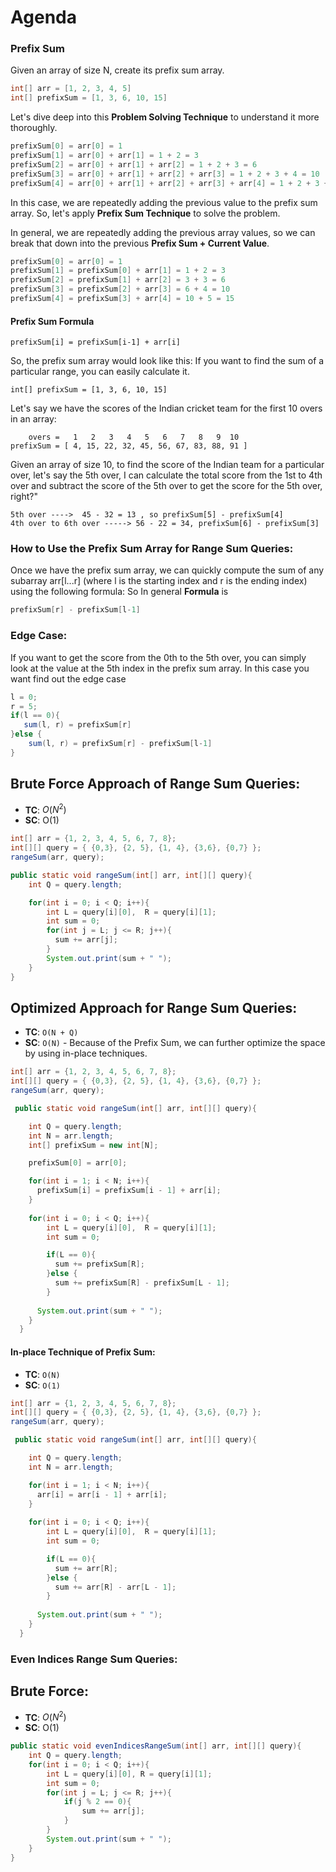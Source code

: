 # Agenda

### Prefix Sum
Given an array of size N, create its prefix sum array.
```java
int[] arr = [1, 2, 3, 4, 5]
int[] prefixSum = [1, 3, 6, 10, 15]
```

Let's dive deep into this **Problem Solving Technique** to understand it more thoroughly.

```java
prefixSum[0] = arr[0] = 1
prefixSum[1] = arr[0] + arr[1] = 1 + 2 = 3
prefixSum[2] = arr[0] + arr[1] + arr[2] = 1 + 2 + 3 = 6
prefixSum[3] = arr[0] + arr[1] + arr[2] + arr[3] = 1 + 2 + 3 + 4 = 10
prefixSum[4] = arr[0] + arr[1] + arr[2] + arr[3] + arr[4] = 1 + 2 + 3 + 4 + 5 = 15
```
In this case, we are repeatedly adding the previous value to the prefix sum array.
So, let's apply **Prefix Sum Technique** to solve the problem.

In general, we are repeatedly adding the previous array values, so we can break that down into the previous **Prefix Sum  + Current Value**.

```java
prefixSum[0] = arr[0] = 1
prefixSum[1] = prefixSum[0] + arr[1] = 1 + 2 = 3
prefixSum[2] = prefixSum[1] + arr[2] = 3 + 3 = 6
prefixSum[3] = prefixSum[2] + arr[3] = 6 + 4 = 10
prefixSum[4] = prefixSum[3] + arr[4] = 10 + 5 = 15
```
#### Prefix Sum Formula
```
prefixSum[i] = prefixSum[i-1] + arr[i]
```
So, the prefix sum array would look like this: If you want to find the sum of a particular range, you can easily calculate it.
```
int[] prefixSum = [1, 3, 6, 10, 15]
```
Let's say we have the scores of the Indian cricket team for the first 10 overs in an array:
```
    overs =   1   2   3   4   5   6   7   8   9  10
prefixSum = [ 4, 15, 22, 32, 45, 56, 67, 83, 88, 91 ]

```
Given an array of size 10, to find the score of the Indian team for a particular over, let's say the 5th over, I can calculate the total score from the 1st to 4th over and subtract the score of the 5th over to get the score for the 5th over, right?"

```
5th over ---->  45 - 32 = 13 , so prefixSum[5] - prefixSum[4]
4th over to 6th over -----> 56 - 22 = 34, prefixSum[6] - prefixSum[3]
```
### How to Use the Prefix Sum Array for Range Sum Queries:
Once we have the prefix sum array, we can quickly compute the sum of any subarray arr[l...r] (where l is the starting index and r is the ending index) using the following formula:
So In general **Formula** is
```java
prefixSum[r] - prefixSum[l-1]
```

### Edge Case:
If you want to get the score from the 0th to the 5th over, you can simply look at the value at the 5th index in the prefix sum array.
In this case you want find out the edge case
```java
l = 0;
r = 5;
if(l == 0){
   sum(l, r) = prefixSum[r]
}else {
    sum(l, r) = prefixSum[r] - prefixSum[l-1]
}

```
## Brute Force Approach of Range Sum Queries:

- **TC**: $O(N^2)$
- **SC**: O(1)

```java
int[] arr = {1, 2, 3, 4, 5, 6, 7, 8};
int[][] query = { {0,3}, {2, 5}, {1, 4}, {3,6}, {0,7} };
rangeSum(arr, query);
```
```java
public static void rangeSum(int[] arr, int[][] query){    
    int Q = query.length;

    for(int i = 0; i < Q; i++){
        int L = query[i][0],  R = query[i][1];
        int sum = 0;
        for(int j = L; j <= R; j++){
          sum += arr[j];
        }
        System.out.print(sum + " ");
    }
}

```

## Optimized Approach for Range Sum Queries:

- **TC**: `O(N + Q)`
- **SC**: `O(N)`  - Because of the Prefix Sum, we can further optimize the space by using in-place techniques.

```java
int[] arr = {1, 2, 3, 4, 5, 6, 7, 8};
int[][] query = { {0,3}, {2, 5}, {1, 4}, {3,6}, {0,7} };
rangeSum(arr, query);
```

```java
 public static void rangeSum(int[] arr, int[][] query){    

    int Q = query.length;
    int N = arr.length;
    int[] prefixSum = new int[N];

    prefixSum[0] = arr[0];

    for(int i = 1; i < N; i++){
      prefixSum[i] = prefixSum[i - 1] + arr[i];
    }
    
    for(int i = 0; i < Q; i++){
        int L = query[i][0],  R = query[i][1];
        int sum = 0;

        if(L == 0){
          sum += prefixSum[R];
        }else {
          sum += prefixSum[R] - prefixSum[L - 1];
        }
       
      System.out.print(sum + " ");
    }
  }
```

#### In-place Technique of Prefix Sum:

- **TC**: `O(N)`
- **SC**: `O(1)`

  
```java
int[] arr = {1, 2, 3, 4, 5, 6, 7, 8};
int[][] query = { {0,3}, {2, 5}, {1, 4}, {3,6}, {0,7} };
rangeSum(arr, query);
```

```java
 public static void rangeSum(int[] arr, int[][] query){    

    int Q = query.length;
    int N = arr.length;

    for(int i = 1; i < N; i++){
      arr[i] = arr[i - 1] + arr[i];
    }
    
    for(int i = 0; i < Q; i++){
        int L = query[i][0],  R = query[i][1];
        int sum = 0;

        if(L == 0){
          sum += arr[R];
        }else {
          sum += arr[R] - arr[L - 1];
        }
       
      System.out.print(sum + " ");
    }
  }
```
### Even Indices Range Sum Queries:


## Brute Force:

- **TC**: $O(N^2)$
- **SC**: O(1)

```java
public static void evenIndicesRangeSum(int[] arr, int[][] query){
    int Q = query.length;
    for(int i = 0; i < Q; i++){
        int L = query[i][0], R = query[i][1];
        int sum = 0;
        for(int j = L; j <= R; j++){
            if(j % 2 == 0){
                sum += arr[j];  
            }
        }
        System.out.print(sum + " ");
    }
}
